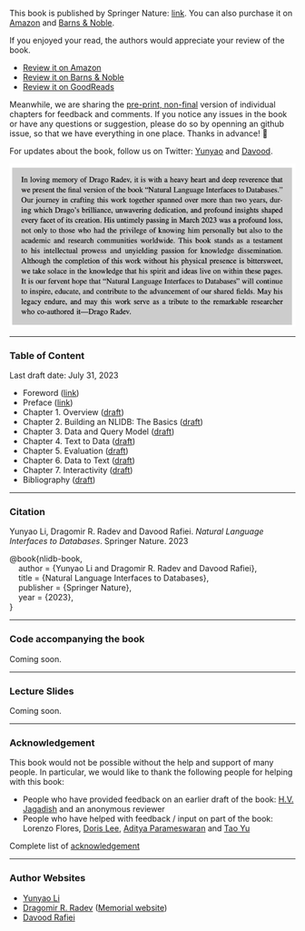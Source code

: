This book is published by Springer Nature: [link](https://link.springer.com/book/10.1007/978-3-031-45043-3). You can also purchase it on [Amazon](https://www.amazon.com/Language-Interfaces-Databases-Synthesis-Management/dp/3031450426) and [Barns & Noble](https://www.barnesandnoble.com/w/book/1144006793?ean=9783031450433). 

If you enjoyed your read, the authors would appreciate your review of the book. 

- [Review it on Amazon](https://www.amazon.com/Language-Interfaces-Databases-Synthesis-Management/dp/3031450426)
- [Review it on Barns & Noble](https://www.barnesandnoble.com/w/book/1144006793?ean=9783031450433)
- [Review it on GoodReads](https://www.goodreads.com/book/show/116702144-natural-language-data-management-and-interfaces)

Meanwhile, we are sharing the <ins>pre-print, non-final</ins> version of individual chapters for feedback and comments. If you notice any issues in the book or have any questions or suggestion, please do so by openning an github issue, so that we have everything in one place. Thanks in advance! 🌻

For updates about the book, follow us on Twitter: [Yunyao](https://twitter.com/yunyao_li) and [Davood](https://twitter.com/DavoodRafiei). 

![](https://github.com/nlidb/book/blob/main/draft/dedication.png)

--------------
### Table of Content 
Last draft date: July 31, 2023

- Foreword ([link](https://github.com/nlidb/book/blob/main/draft/Foreword.pdf))
- Preface ([link](https://github.com/nlidb/book/blob/main/draft/Preface.pdf))
- Chapter 1. Overview ([draft](https://github.com/nlidb/Book/blob/main/draft/Chapter1.pdf))
- Chapter 2. Building an NLIDB: The Basics ([draft](https://github.com/nlidb/Book/blob/main/draft/Chapter2.pdf))
- Chapter 3. Data and Query Model ([draft](https://github.com/nlidb/Book/blob/main/draft/Chapter3.pdf))
- Chapter 4. Text to Data ([draft](https://github.com/nlidb/Book/blob/main/draft/Chapter4.pdf))
- Chapter 5. Evaluation ([draft](https://github.com/nlidb/Book/blob/main/draft/Chapter5.pdf))
- Chapter 6. Data to Text ([draft](https://github.com/nlidb/Book/blob/main/draft/Chapter6.pdf))
- Chapter 7. Interactivity ([draft](https://github.com/nlidb/Book/blob/main/draft/Chapter7.pdf))
- Bibliography ([draft](https://github.com/nlidb/Book/blob/main/draft/Bibliography.pdf))

---
### Citation
Yunyao Li, Dragomir R. Radev and Davood Rafiei. <em>Natural Language Interfaces to Databases</em>. Springer Nature. 2023


@book{nlidb-book,<br>
&nbsp;&nbsp;&nbsp;&nbsp;author = {Yunyao Li and Dragomir R. Radev and Davood Rafiei},<br>
&nbsp;&nbsp;&nbsp;&nbsp;title = {Natural Language Interfaces to Databases},<br>
&nbsp;&nbsp;&nbsp;&nbsp;publisher = {Springer Nature},<br>
&nbsp;&nbsp;&nbsp;&nbsp;year = {2023},<br>
}<br>

---
### Code accompanying the book
Coming soon. 

[//]: <> (### Endorsement)

---
### Lecture Slides
Coming soon. 

---
### Acknowledgement 
[//]: <> (To include in the future)
This book would not be possible without the help and support of many people. In particular, we would like to thank the following people for helping with this book:
* People who have provided feedback on an earlier draft of the book: [H.V. Jagadish](https://web.eecs.umich.edu/~jag/) and an anonymous reviewer
* People who have helped with feedback / input on part of the book: Lorenzo Flores, [Doris Lee](http://dorisjunglinlee.com), [Aditya Parameswaran](https://people.eecs.berkeley.edu/~adityagp/) and [Tao Yu](https://taoyds.github.io) 

Complete list of [acknowledgement](https://github.com/nlidb/book/blob/main/draft/acknowledgement.pdf)

---
### Author Websites
- [Yunyao Li](https://yunyaoli.github.io)
- [Dragomir R. Radev](https://www.cs.yale.edu/homes/radev/) ([Memorial website](https://yaleseas.com/remembering-drago/))
- [Davood Rafiei](https://webdocs.cs.ualberta.ca/~drafiei/)
